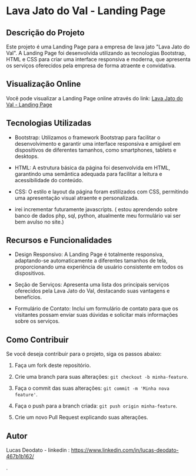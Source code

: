 # Lava Jato do Val - Landing Page

## Descrição do Projeto

Este projeto é uma Landing Page para a empresa de lava jato "Lava Jato do Val". A Landing Page foi desenvolvida utilizando as tecnologias Bootstrap, HTML e CSS para criar uma interface responsiva e moderna, que apresenta os serviços oferecidos pela empresa de forma atraente e convidativa.

## Visualização Online

Você pode visualizar a Landing Page online através do link: [Lava Jato do Val - Landing Page]([link_para_a_landing_page](https://lucasdeo1.github.io/LavaJatoOficial/))

## Tecnologias Utilizadas

- Bootstrap: Utilizamos o framework Bootstrap para facilitar o desenvolvimento e garantir uma interface responsiva e amigável em dispositivos de diferentes tamanhos, como smartphones, tablets e desktops.

- HTML: A estrutura básica da página foi desenvolvida em HTML, garantindo uma semântica adequada para facilitar a leitura e acessibilidade do conteúdo.

- CSS: O estilo e layout da página foram estilizados com CSS, permitindo uma apresentação visual atraente e personalizada.

- irei incrementar futuramente javascripts. ( estou aprendendo sobre banco de dados php, sql, python, atualmente meu formulário vai ser bem avulso no site.)
## Recursos e Funcionalidades

- Design Responsivo: A Landing Page é totalmente responsiva, adaptando-se automaticamente a diferentes tamanhos de tela, proporcionando uma experiência de usuário consistente em todos os dispositivos.

- Seção de Serviços: Apresenta uma lista dos principais serviços oferecidos pela Lava Jato do Val, destacando suas vantagens e benefícios.

- Formulário de Contato: Inclui um formulário de contato para que os visitantes possam enviar suas dúvidas e solicitar mais informações sobre os serviços.

## Como Contribuir

Se você deseja contribuir para o projeto, siga os passos abaixo:

1. Faça um fork deste repositório.

2. Crie uma branch para suas alterações: `git checkout -b minha-feature`.

3. Faça o commit das suas alterações: `git commit -m 'Minha nova feature'`.

4. Faça o push para a branch criada: `git push origin minha-feature`.

5. Crie um novo Pull Request explicando suas alterações.

## Autor

Lucas Deodato - linkedin : https://www.linkedin.com/in/lucas-deodato-467b1b162/

.
